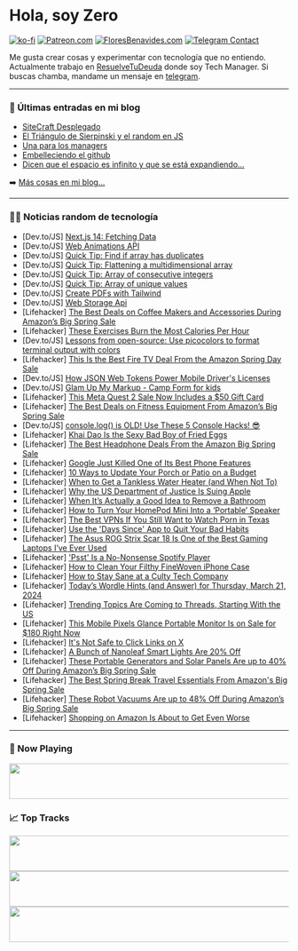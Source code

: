 # Hola, soy Zero

[![ko-fi](https://ko-fi.com/img/githubbutton_sm.svg)](https://ko-fi.com/J3J4N0LUK)
[![Patreon.com](https://img.shields.io/endpoint.svg?url=https%3A%2F%2Fshieldsio-patreon.vercel.app%2Fapi%3Fusername%3Dzerodragon%26type%3Dpatrons&style=for-the-badge)](https://patreon.com/zerodragon)
[![FloresBenavides.com](https://img.shields.io/website?down_message=oops&label=MiBlog&style=for-the-badge&up_message=online&url=https%3A%2F%2Ffloresbenavides.com)](https://floresbenavides.com)
[![Telegram Contact](https://img.shields.io/badge/escr%C3%ADbeme-ZeroDragon-%2326A5E4?style=for-the-badge&logo=telegram)](https://t.me/zerodragon)

Me gusta crear cosas y experimentar con tecnología que no entiendo.
Actualmente trabajo en [ResuelveTuDeuda](http://github.com/resuelve) donde soy Tech Manager.
Si buscas chamba, mandame un mensaje en [telegram](https://t.me/zerodragon).

---

### 📕 Últimas entradas en mi blog
<!-- BLOG-POST-LIST:START -->
- [SiteCraft Desplegado](https://floresbenavides.com/sitecraft-desplegado/)
- [El Triángulo de Sierpinski y el random en JS](https://floresbenavides.com/el-triangulo-de-sierpinski-y-el-random-en-js/)
- [Una para los managers](https://floresbenavides.com/una-para-los-managers/)
- [Embelleciendo el github](https://floresbenavides.com/embelleciendo-el-github/)
- [Dicen que el espacio es infinito y que se está expandiendo…](https://floresbenavides.com/dicen-que-el-espacio-es-infinito-y-que-se-esta-expandiendo/)
<!-- BLOG-POST-LIST:END -->

➡️ [Más cosas en mi blog...](https://floresbenavides.com)

---

### 👨‍💻 Noticias random de tecnología
<!-- TECH-POSTS:START -->
- [Dev.to/JS] [Next.js 14: Fetching Data](https://dev.to/w3tsa/nextjs-14-fetching-data-elm)
- [Dev.to/JS] [Web Animations API](https://dev.to/rodrigoantunes/web-animation-api-30h2)
- [Dev.to/JS] [Quick Tip: Find if array has duplicates](https://dev.to/cortim/quick-tip-find-if-array-has-duplicates-2e80)
- [Dev.to/JS] [Quick Tip: Flattening a multidimensional array](https://dev.to/cortim/quick-tip-flattening-a-multidimensional-array-453c)
- [Dev.to/JS] [Quick Tip: Array of consecutive integers](https://dev.to/cortim/quick-tip-array-of-consecutive-integers-18bl)
- [Dev.to/JS] [Quick Tip: Array of unique values](https://dev.to/cortim/quick-tip-array-of-unique-values-504b)
- [Dev.to/JS] [Create PDFs with Tailwind](https://dev.to/onedoc/create-pdfs-with-tailwind-k0)
- [Dev.to/JS] [Web Storage Api](https://dev.to/devlawrence/web-storage-api-5bm1)
- [Lifehacker] [The Best Deals on Coffee Makers and Accessories During Amazon’s Big Spring Sale](https://lifehacker.com/home/best-amazon-big-spring-sale-deals-on-coffee-makers)
- [Lifehacker] [These Exercises Burn the Most Calories Per Hour](https://lifehacker.com/health/what-exercise-burns-the-most-calories)
- [Dev.to/JS] [Lessons from open-source: Use picocolors to format terminal output with colors](https://dev.to/ramunarasinga/lessons-from-open-source-use-picocolors-to-format-terminal-output-with-colors-9fp)
- [Lifehacker] [This Is the Best Fire TV Deal From the Amazon Spring Day Sale](https://lifehacker.com/tech/best-fire-tv-deal-amazon-spring-day-sale)
- [Dev.to/JS] [How JSON Web Tokens Power Mobile Driver&#39;s Licenses](https://dev.to/blackgirlbytes/how-json-web-tokens-power-mobile-drivers-licenses-31hp)
- [Dev.to/JS] [Glam Up My Markup - Camp Form for kids](https://dev.to/pythonisnotasnake/glam-up-my-markup-camp-form-for-kids-1icd)
- [Lifehacker] [This Meta Quest 2 Sale Now Includes a $50 Gift Card](https://lifehacker.com/entertainment/best-meta-quest-2-deal)
- [Lifehacker] [The Best Deals on Fitness Equipment From Amazon’s Big Spring Sale](https://lifehacker.com/health/best-fitness-deals-amazon-big-spring-sale)
- [Dev.to/JS] [console.log&lpar;&rpar; is OLD! Use These 5 Console Hacks! 😎](https://dev.to/arjuncodess/consolelog-is-old-use-these-5-console-hacks-2k99)
- [Lifehacker] [Khai Dao Is the Sexy Bad Boy of Fried Eggs](https://lifehacker.com/food-drink/best-khai-dao-fried-egg-recipe)
- [Lifehacker] [The Best Headphone Deals From the Amazon Big Spring Sale](https://lifehacker.com/tech/best-headphone-deals-amazon-big-spring-sale)
- [Lifehacker] [Google Just Killed One of Its Best Phone Features](https://lifehacker.com/tech/google-just-killed-one-of-its-best-phone-features)
- [Lifehacker] [10 Ways to Update Your Porch or Patio on a Budget](https://lifehacker.com/home/10-ways-to-update-porch-patio-on-a-budget)
- [Lifehacker] [When to Get a Tankless Water Heater &lpar;and When Not To&rpar;](https://lifehacker.com/money/when-to-get-a-tankless-water-heater-and-when-not-to)
- [Lifehacker] [Why the US Department of Justice Is Suing Apple](https://lifehacker.com/tech/department-of-justice-apple-lawsuit)
- [Lifehacker] [When It’s Actually a Good Idea to Remove a Bathroom](https://lifehacker.com/money/when-to-remove-bathroom)
- [Lifehacker] [How to Turn Your HomePod Mini Into a ‘Portable’ Speaker](https://lifehacker.com/tech/how-to-turn-homepod-mini-into-portable-speaker)
- [Lifehacker] [The Best VPNs If You Still Want to Watch Porn in Texas](https://lifehacker.com/tech/best-vpns-to-watch-porn-in-texas)
- [Lifehacker] [Use the &#39;Days Since&#39; App to Quit Your Bad Habits](https://lifehacker.com/tech/use-days-since-app-to-quit-bad-habits)
- [Lifehacker] [The Asus ROG Strix Scar 18 Is One of the Best Gaming Laptops I’ve Ever Used](https://lifehacker.com/tech/asus-rog-strix-scar-18-review-one-of-the-best-gaming-laptops-ive-used)
- [Lifehacker] [&#39;Psst&#39; Is a No-Nonsense Spotify Player](https://lifehacker.com/tech/psst-spotify-player-review)
- [Lifehacker] [How to Clean Your Filthy FineWoven iPhone Case](https://lifehacker.com/tech/how-to-clean-finewoven-iphone-case)
- [Lifehacker] [How to Stay Sane at a Culty Tech Company](https://lifehacker.com/work/how-to-stay-sane-at-a-culty-tech-company)
- [Lifehacker] [Today’s Wordle Hints &lpar;and Answer&rpar; for Thursday, March 21, 2024](https://lifehacker.com/entertainment/wordle-hint-answer-today)
- [Lifehacker] [Trending Topics Are Coming to Threads, Starting With the US](https://lifehacker.com/tech/trending-topics-are-coming-to-threads)
- [Lifehacker] [This Mobile Pixels Glance Portable Monitor Is on Sale for $180 Right Now](https://lifehacker.com/tech/mobile-pixels-glance-portable-monitor-sale)
- [Lifehacker] [It&#39;s Not Safe to Click Links on X](https://lifehacker.com/tech/its-not-safe-to-click-links-on-x)
- [Lifehacker] [A Bunch of Nanoleaf Smart Lights Are 20% Off](https://lifehacker.com/tech/best-deals-nanoleaf-spring-sale)
- [Lifehacker] [These Portable Generators and Solar Panels Are up to 40% Off During Amazon’s Big Spring Sale](https://lifehacker.com/tech/jackery-portable-generators-amazon-big-spring-sale)
- [Lifehacker] [The Best Spring Break Travel Essentials From Amazon&#39;s Big Spring Sale](https://lifehacker.com/travel/best-travel-deals-amazon-spring-sale)
- [Lifehacker] [These Robot Vacuums Are up to 48% Off During Amazon’s Big Spring Sale](https://lifehacker.com/home/amazon-big-spring-sale-robot-vacuums)
- [Lifehacker] [Shopping on Amazon Is About to Get Even Worse](https://lifehacker.com/tech/shopping-on-amazon-is-about-to-get-even-worse)<!-- TECH-POSTS:END -->

---

### 🎵 Now Playing
<a href="https://spotify-now-playing-dun.vercel.app/now-playing?open"><img src="https://spotify-now-playing-dun.vercel.app/now-playing" width="540" height="64"></a>

### 📈 Top Tracks
<a href="https://spotify-now-playing-dun.vercel.app/top-tracks?i=1&open"><img src="https://spotify-now-playing-dun.vercel.app/top-tracks?i=1" width="540" height="64"></a>
<a href="https://spotify-now-playing-dun.vercel.app/top-tracks?i=2&open"><img src="https://spotify-now-playing-dun.vercel.app/top-tracks?i=2" width="540" height="64"></a>
<a href="https://spotify-now-playing-dun.vercel.app/top-tracks?i=3&open"><img src="https://spotify-now-playing-dun.vercel.app/top-tracks?i=3" width="540" height="64"></a>
